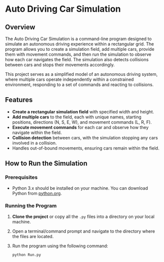 # Auto Driving Car Simulation

## Overview

The Auto Driving Car Simulation is a command-line program designed to simulate an autonomous driving experience within a rectangular grid. The program allows you to create a simulation field, add multiple cars, provide them with movement commands, and then run the simulation to observe how each car navigates the field. The simulation also detects collisions between cars and stops their movements accordingly.

This project serves as a simplified model of an autonomous driving system, where multiple cars operate independently within a constrained environment, responding to a set of commands and reacting to collisions.

## Features

- **Create a rectangular simulation field** with specified width and height.
- **Add multiple cars** to the field, each with unique names, starting positions, directions (N, S, E, W), and movement commands (L, R, F).
- **Execute movement commands** for each car and observe how they navigate within the field.
- **Collision detection** between cars, with the simulation stopping any cars involved in a collision.
- Handles out-of-bound movements, ensuring cars remain within the field.

## How to Run the Simulation

### Prerequisites

- Python 3.x should be installed on your machine. You can download Python from [python.org](https://www.python.org/downloads/).

### Running the Program

1. **Clone the project** or copy all the `.py` files into a directory on your local machine.
2. Open a terminal/command prompt and navigate to the directory where the files are located.
3. Run the program using the following command:

   ```bash
   python Run.py
